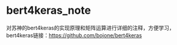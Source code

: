# bert4keras_note
对苏神的bert4keras的实现原理和矩阵运算进行详细的注释，方便学习，bert4keras链接：https://github.com/bojone/bert4keras
